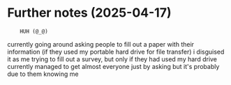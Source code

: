 # Further notes (2025-04-17)

        HUH (@_@)


currently going around asking people to fill out a paper with their information (if they used my portable hard drive for file transfer) 
i disguised it as me trying to fill out a survey, but only if they had used my hard drive
currently managed to get almost everyone just by asking but it's probably due to them knowing me